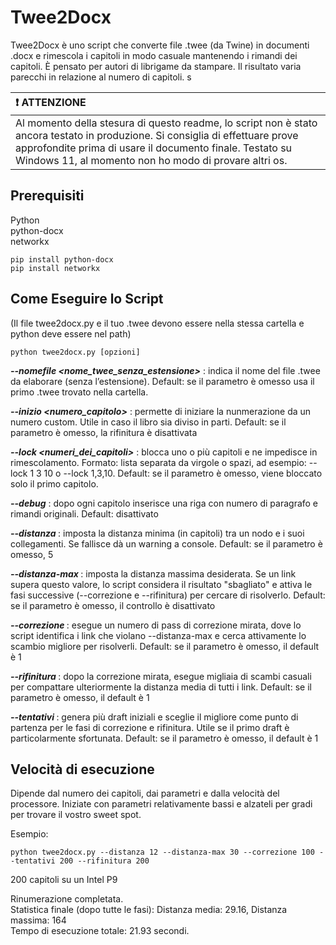 # Twee2Docx

Twee2Docx è uno script che converte file .twee (da Twine) in documenti .docx e rimescola i capitoli in modo casuale mantenendo i rimandi dei capitoli. È pensato per autori di librigame da stampare. Il risultato varia parecchi in relazione al numero di capitoli. s

| :exclamation: ATTENZIONE          |
|:---------------------------|
| Al momento della stesura di questo readme, lo script non è stato ancora testato in produzione. Si consiglia di effettuare prove approfondite prima di usare il documento finale. Testato su Windows 11, al momento non ho modo di provare altri os.      |

## Prerequisiti

Python  
python-docx  
networkx  

```
pip install python-docx
pip install networkx
```

## Come Eseguire lo Script

(Il file twee2docx.py e il tuo .twee devono essere nella stessa cartella e python deve essere nel path)
```
python twee2docx.py [opzioni]
```

***--nomefile <nome_twee_senza_estensione>*** : indica il nome del file .twee da elaborare (senza l’estensione). Default: se il parametro è omesso usa il primo .twee trovato nella cartella.

***--inizio <numero_capitolo>*** : permette di iniziare la nunmerazione da un numero custom. Utile in caso il libro sia diviso in parti. Default: se il parametro è omesso, la rifinitura è disattivata

***--lock <numeri_dei_capitoli>*** : blocca uno o più capitoli e ne impedisce in rimescolamento. Formato: lista separata da virgole o spazi, ad esempio: --lock 1 3 10 o --lock 1,3,10. Default: se il parametro è omesso, viene bloccato solo il primo capitolo.

***--debug*** : dopo ogni capitolo inserisce una riga con numero di paragrafo e rimandi originali. Default: disattivato

***--distanza <numero>*** : imposta la distanza minima (in capitoli) tra un nodo e i suoi collegamenti. Se fallisce dà un warning a console. Default: se il parametro è omesso, 5

***--distanza-max <numero>***      : imposta la distanza massima desiderata. Se un link supera questo valore, lo script considera il risultato "sbagliato" e attiva le fasi successive (--correzione e --rifinitura) per cercare di risolverlo. Default: se il parametro è omesso, il controllo è disattivato

***--correzione <numero>***        : esegue un numero di pass di correzione mirata, dove lo script identifica i link che violano --distanza-max e cerca attivamente lo scambio migliore per risolverli. Default: se il parametro è omesso, il default è 1

***--rifinitura <numero>***        : dopo la correzione mirata, esegue migliaia di scambi casuali per compattare ulteriormente la distanza media di tutti i link. Default: se il parametro è omesso, il default è 1

***--tentativi <numero>***         : genera più draft iniziali e sceglie il migliore come punto di partenza per le fasi di correzione e rifinitura. Utile se il primo draft è particolarmente sfortunata. Default: se il parametro è omesso, il default è 1

## Velocità di esecuzione
Dipende dal numero dei capitoli, dai parametri e dalla velocità del processore. Iniziate con parametri relativamente bassi e alzateli per gradi per trovare il vostro sweet spot.

Esempio:
```
python twee2docx.py --distanza 12 --distanza-max 30 --correzione 100 --tentativi 200 --rifinitura 200
```

200 capitoli su un Intel P9

Rinumerazione completata.  
Statistica finale (dopo tutte le fasi): Distanza media: 29.16, Distanza massima: 164  
Tempo di esecuzione totale: 21.93 secondi.
